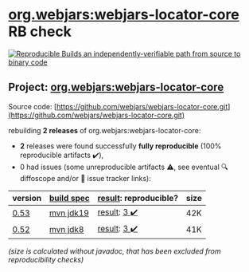 [org.webjars:webjars-locator-core](https://central.sonatype.com/artifact/org.webjars/webjars-locator-core/versions) RB check
=======

[![Reproducible Builds](https://reproducible-builds.org/images/logos/rb.svg) an independently-verifiable path from source to binary code](https://reproducible-builds.org/)

## Project: [org.webjars:webjars-locator-core](https://central.sonatype.com/artifact/org.webjars/webjars-locator-core/versions)

Source code: [https://github.com/webjars/webjars-locator-core.git](https://github.com/webjars/webjars-locator-core.git)

rebuilding **2 releases** of org.webjars:webjars-locator-core:
- **2** releases were found successfully **fully reproducible** (100% reproducible artifacts :heavy_check_mark:),
- 0 had issues (some unreproducible artifacts :warning:, see eventual :mag: diffoscope and/or :memo: issue tracker links):

| version | [build spec](/BUILDSPEC.md) | [result](https://reproducible-builds.org/docs/jvm/): reproducible? | size |
| -- | --------- | ------ | -- |
| [0.53](https://central.sonatype.com/artifact/org.webjars/webjars-locator-core/0.53/pom) | [mvn jdk19](webjars-locator-core-0.53.buildspec) | [result](webjars-locator-core-0.53.buildinfo): [3 :heavy_check_mark: ](webjars-locator-core-0.53.buildcompare) | 42K |
| [0.52](https://central.sonatype.com/artifact/org.webjars/webjars-locator-core/0.52/pom) | [mvn jdk8](webjars-locator-core-0.52.buildspec) | [result](webjars-locator-core-0.52.buildinfo): [3 :heavy_check_mark: ](webjars-locator-core-0.52.buildcompare) | 41K |

<i>(size is calculated without javadoc, that has been excluded from reproducibility checks)</i>
